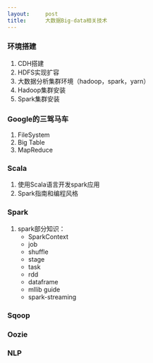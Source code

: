 ```yaml
---
layout:     post
title:      大数据Big-data相关技术
---
```

<div id="article_content" class="article_content clearfix csdn-tracking-statistics" data-pid="blog" data-mod="popu_307" data-dsm="post">
								            <div id="content_views" class="markdown_views prism-atom-one-dark">
							<!-- flowchart 箭头图标 勿删 -->
							<svg xmlns="http://www.w3.org/2000/svg" style="display: none;"><path stroke-linecap="round" d="M5,0 0,2.5 5,5z" id="raphael-marker-block" style="-webkit-tap-highlight-color: rgba(0, 0, 0, 0);"></path></svg>
							<h3 id="环境搭建">环境搭建</h3>

<ol>
<li>CDH搭建</li>
<li>HDFS实现扩容</li>
<li>大数据分析集群环境（hadoop，spark，yarn）</li>
<li>Hadoop集群安装</li>
<li>Spark集群安装</li>
</ol>

<h3 id="google的三驾马车">Google的三驾马车</h3>

<ol>
<li>FileSystem</li>
<li>Big Table</li>
<li>MapReduce</li>
</ol>

<h3 id="scala">Scala</h3>

<ol>
<li>使用Scala语言开发spark应用</li>
<li>Spark指南和编程风格</li>
</ol>

<h3 id="spark">Spark</h3>

<ol>
<li>spark部分知识： <br>
<ul><li>SparkContext</li>
<li>job</li>
<li>shuffle</li>
<li>stage</li>
<li>task</li>
<li>rdd</li>
<li>dataframe</li>
<li>mllib guide</li>
<li>spark-streaming</li></ul></li>
</ol>



<h3 id="sqoop">Sqoop</h3>



<h3 id="oozie">Oozie</h3>



<h3 id="nlp">NLP</h3>            </div>
						<link href="https://csdnimg.cn/release/phoenix/mdeditor/markdown_views-9e5741c4b9.css" rel="stylesheet">
                </div>